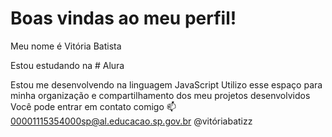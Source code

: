 # Boas vindas ao meu perfil!

Meu nome é Vitória Batista


Estou estudando na # Alura

Estou me desenvolvendo na linguagem JavaScript
Utilizo esse espaço para minha organização e compartilhamento dos meu projetos desenvolvidos
Você pode entrar em contato comigo 📫
00001115354000sp@al.educacao.sp.gov.br
@vitóriabatizz
